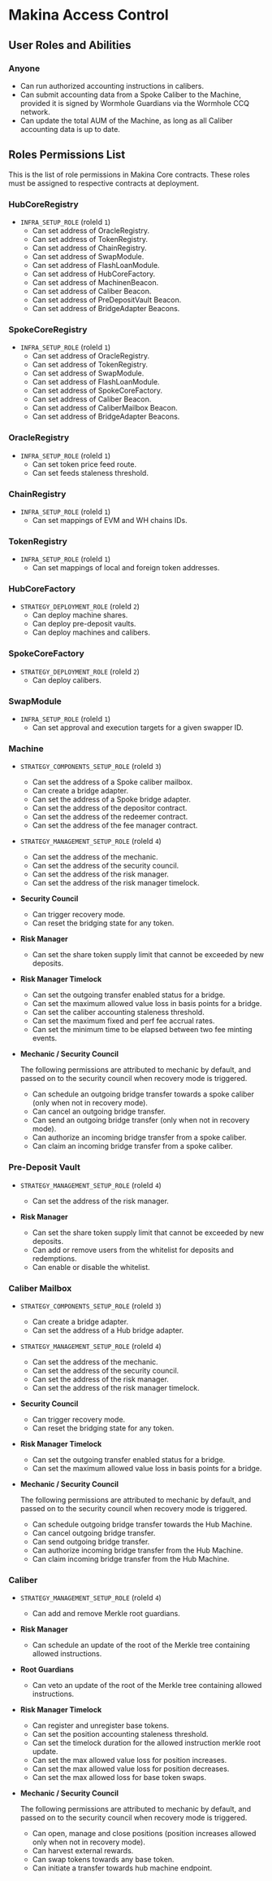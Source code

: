 # Makina Access Control

## User Roles and Abilities

### Anyone

- Can run authorized accounting instructions in calibers.
- Can submit accounting data from a Spoke Caliber to the Machine, provided it is signed by Wormhole Guardians via the Wormhole CCQ network.
- Can update the total AUM of the Machine, as long as all Caliber accounting data is up to date.

## Roles Permissions List

This is the list of role permissions in Makina Core contracts. These roles must be assigned to respective contracts at deployment.

### HubCoreRegistry

- `INFRA_SETUP_ROLE` (roleId `1`)
  - Can set address of OracleRegistry.
  - Can set address of TokenRegistry.
  - Can set address of ChainRegistry.
  - Can set address of SwapModule.
  - Can set address of FlashLoanModule.
  - Can set address of HubCoreFactory.
  - Can set address of MachinenBeacon.
  - Can set address of Caliber Beacon.
  - Can set address of PreDepositVault Beacon.
  - Can set address of BridgeAdapter Beacons.

### SpokeCoreRegistry

- `INFRA_SETUP_ROLE` (roleId `1`)
  - Can set address of OracleRegistry.
  - Can set address of TokenRegistry.
  - Can set address of SwapModule.
  - Can set address of FlashLoanModule.
  - Can set address of SpokeCoreFactory.
  - Can set address of Caliber Beacon.
  - Can set address of CaliberMailbox Beacon.
  - Can set address of BridgeAdapter Beacons.

### OracleRegistry

- `INFRA_SETUP_ROLE` (roleId `1`)
  - Can set token price feed route.
  - Can set feeds staleness threshold.

### ChainRegistry

- `INFRA_SETUP_ROLE` (roleId `1`)
  - Can set mappings of EVM and WH chains IDs.

### TokenRegistry

- `INFRA_SETUP_ROLE` (roleId `1`)
  - Can set mappings of local and foreign token addresses.

### HubCoreFactory

- `STRATEGY_DEPLOYMENT_ROLE` (roleId `2`)
  - Can deploy machine shares.
  - Can deploy pre-deposit vaults.
  - Can deploy machines and calibers.

### SpokeCoreFactory

- `STRATEGY_DEPLOYMENT_ROLE` (roleId `2`)
  - Can deploy calibers.

### SwapModule

- `INFRA_SETUP_ROLE` (roleId `1`)
  - Can set approval and execution targets for a given swapper ID.

### Machine

- `STRATEGY_COMPONENTS_SETUP_ROLE` (roleId `3`)
  - Can set the address of a Spoke caliber mailbox.
  - Can create a bridge adapter.
  - Can set the address of a Spoke bridge adapter.
  - Can set the address of the depositor contract.
  - Can set the address of the redeemer contract.
  - Can set the address of the fee manager contract.

- `STRATEGY_MANAGEMENT_SETUP_ROLE` (roleId `4`)
  - Can set the address of the mechanic.
  - Can set the address of the security council.
  - Can set the address of the risk manager.
  - Can set the address of the risk manager timelock.

- **Security Council**
  - Can trigger recovery mode.
  - Can reset the bridging state for any token.

- **Risk Manager**
  - Can set the share token supply limit that cannot be exceeded by new deposits.

- **Risk Manager Timelock**
  - Can set the outgoing transfer enabled status for a bridge.
  - Can set the maximum allowed value loss in basis points for a bridge.
  - Can set the caliber accounting staleness threshold.
  - Can set the maximum fixed and perf fee accrual rates.
  - Can set the minimum time to be elapsed between two fee minting events.

- **Mechanic / Security Council**

  The following permissions are attributed to mechanic by default, and passed on to the security council when recovery mode is triggered.

  - Can schedule an outgoing bridge transfer towards a spoke caliber (only when not in recovery mode).
  - Can cancel an outgoing bridge transfer.
  - Can send an outgoing bridge transfer (only when not in recovery mode).
  - Can authorize an incoming bridge transfer from a spoke caliber.
  - Can claim an incoming bridge transfer from a spoke caliber.

### Pre-Deposit Vault

- `STRATEGY_MANAGEMENT_SETUP_ROLE` (roleId `4`)
  - Can set the address of the risk manager.

- **Risk Manager**
  - Can set the share token supply limit that cannot be exceeded by new deposits.
  - Can add or remove users from the whitelist for deposits and redemptions.
  - Can enable or disable the whitelist.


### Caliber Mailbox

- `STRATEGY_COMPONENTS_SETUP_ROLE` (roleId `3`)
  - Can create a bridge adapter.
  - Can set the address of a Hub bridge adapter.

- `STRATEGY_MANAGEMENT_SETUP_ROLE` (roleId `4`)
  - Can set the address of the mechanic.
  - Can set the address of the security council.
  - Can set the address of the risk manager.
  - Can set the address of the risk manager timelock.

- **Security Council**
  - Can trigger recovery mode.
  - Can reset the bridging state for any token.

- **Risk Manager Timelock**
  - Can set the outgoing transfer enabled status for a bridge.
  - Can set the maximum allowed value loss in basis points for a bridge.

- **Mechanic / Security Council**

  The following permissions are attributed to mechanic by default, and passed on to the security council when recovery mode is triggered.
  - Can schedule outgoing bridge transfer towards the Hub Machine.
  - Can cancel outgoing bridge transfer.
  - Can send outgoing bridge transfer.
  - Can authorize incoming bridge transfer from the Hub Machine.
  - Can claim incoming bridge transfer from the Hub Machine.

### Caliber

- `STRATEGY_MANAGEMENT_SETUP_ROLE` (roleId `4`)
  - Can add and remove Merkle root guardians.

- **Risk Manager**
  - Can schedule an update of the root of the Merkle tree containing allowed instructions.

- **Root Guardians**
  - Can veto an update of the root of the Merkle tree containing allowed instructions.

- **Risk Manager Timelock**
  - Can register and unregister base tokens.
  - Can set the position accounting staleness threshold.
  - Can set the timelock duration for the allowed instruction merkle root update.
  - Can set the max allowed value loss for position increases.
  - Can set the max allowed value loss for position decreases.
  - Can set the max allowed loss for base token swaps.

- **Mechanic / Security Council**
  
  The following permissions are attributed to mechanic by default, and passed on to the security council when recovery mode is triggered.
  - Can open, manage and close positions (position increases allowed only when not in recovery mode).
  - Can harvest external rewards.
  - Can swap tokens towards any base token.
  - Can initiate a transfer towards hub machine endpoint.
